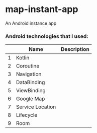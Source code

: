 # map-instant-app
An Android instance app


### Android technologies that I used:

|  | Name           | Description                                                             |
|-:|----------------|-------------------------------------------------------------------------|
|1 |Kotlin          |                                                                         |
|2 |Coroutine       |                                                                         |
|3 |Navigation      |                                                                         |
|4 |DataBinding     |                                                                         |
|5 |ViewBinding     |                                                                         |
|6 |Google Map      |                                                                         |
|7 |Service Location|                                                                         |
|8 |Lifecycle       |                                                                         |
|9 |Room            |                                                                         |
